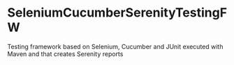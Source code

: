 # SeleniumCucumberSerenityTestingFW
Testing framework based on Selenium, Cucumber and JUnit executed with Maven and that creates Serenity reports
